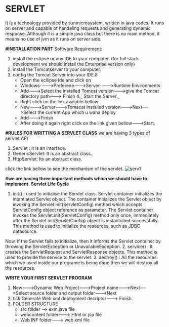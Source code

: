 # SERVLET

It is a technology provided by sunmicrosystem, written in java codes.
It runs on server and capable of handeling requests and generating dynamic response.
Although it is a simple java class but there is no main method, it means no use of jvm as it runs on server side.

**#INSTALLATION PART**
Software Requirement:
1. install the eclipse or any IDE to your computer. (for full stack development we should install the Enterprise version only)
2. install the Tomcatserver to your computer.
3. config the Tomcat Server into your IDE.8
    - Open the ecllipse Ide and click on 
    - Windows---->Preferene--->Server---->Runtime Environments
    - Add--->Select the installed Tomcat version--->give the Tomcat directory path---> Finish
4._ Start the Server._
    - Right click on the link avalable bellow
    - New--->Server--->Tomacat installed version--->Next--->Select the current App which u wana deploy
    - Add--->Finish
    - After doing it again right click on the link given bellow--->Start.

**#RULES FOR WRITTING A SERVLET CLASS**
we are having 3 types of servlet API
1. Servlet : It is an interface.
2. GenericServlet: It is an abstract class.
3. HttpServlet: Its an abstract class.

click the link bellow to see the mechanism of the servlet.
![serv1](https://user-images.githubusercontent.com/88554781/162566890-c53856bb-655b-42e3-be68-e9eef8d0661b.jpg)

**#we are having three important methods which we should have to implement.** 
**Servlet Life Cycle**
1. init() : used to initialise the Servlet class. Servlet container initializes the intantiated Servlet object. The container initializes the Servlet object by invoking the Servlet.init(ServletConfig) method which accepts ServletConfig object reference as parameter. The Servlet container invokes the Servlet.init(ServletConfig) method only once, immediately after the Servlet.init(ServletConfig) object is instantiated successfully. This method is used to initialize the resources, such as JDBC datasource.

Now, if the Servlet fails to initialize, then it informs the Servlet container by throwing the ServletException or UnavailableException.
2. service() : It creates the ServletRequest and ServletResponse objects. This method is used to provide the service to the servlet.
3. destroy() : All the resources which we used inside our programe is being done then we will destroy all the resources.

**WRITE YOUR FIRST SERVLET PROGRAM**
1. New--->Dynamic Web Project--->Project name--->Next--->Select source folder and output folder--->Next
2. tick Generate Web xml deployment decriptor---> Finish.
3. FOLDER STRUCTURE
    - src folder --> exm.java file
    - webcontent folder---> Html or jsp file
    - Web INF folder---> web.xml file

